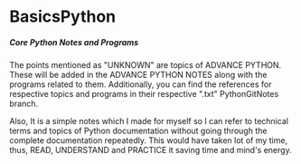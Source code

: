 # BasicsPython
#####     Core Python Notes and Programs    #######

The points mentioned as "UNKNOWN" are topics of ADVANCE PYTHON. These will be added in the ADVANCE PYTHON NOTES along with the programs related to them. Additionally, you can find the references for respective topics and programs in their respective ".txt" PythonGitNotes branch.

Also, It is a simple notes which I made for myself so I can refer to technical terms and topics of Python documentation without going through the complete documentation repeatedly. This would have taken lot of my time, thus, READ, UNDERSTAND and PRACTICE it saving time and mind's energy.

